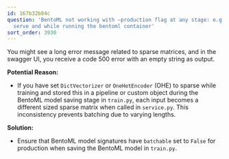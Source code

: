 ```yaml
---
id: 167b32b84c
question: 'BentoML not working with –production flag at any stage: e.g. with bentoml
  serve and while running the bentoml container'
sort_order: 3930
---
```


You might see a long error message related to sparse matrices, and in the swagger UI, you receive a code 500 error with an empty string as output.

**Potential Reason:**

- If you have set `DictVectorizer` or `OneHotEncoder` (OHE) to sparse while training and stored this in a pipeline or custom object during the BentoML model saving stage in `train.py`, each input becomes a different sized sparse matrix when called in `service.py`. This inconsistency prevents batching due to varying lengths.

**Solution:**

- Ensure that BentoML model signatures have `batchable` set to `False` for production when saving the BentoML model in `train.py`.